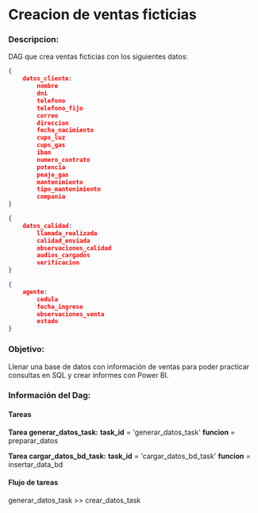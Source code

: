 # Creacion de ventas ficticias

### Descripcion:

DAG que crea ventas ficticias con los siguientes datos:

```json
{
    datos_cliente:
        nombre
        dni
        telefono
        telefono_fijo
        correo
        direccion
        fecha_nacimiento
        cups_luz
        cups_gas
        iban
        numero_contrato
        potencia
        peaje_gas
        mantenimiento
        tipo_mantenimiento
        compania
}
```

```json
{   
    datos_calidad:
        llamada_realizada
        calidad_enviada
        observaciones_calidad
        audios_cargados
        verificacion
}
```

```json
{   
    agente:
        cedula
        fecha_ingreso
        observaciones_venta
        estado
}
```

### Objetivo:

Llenar una base de datos con información de ventas para poder practicar consultas en SQL y crear informes con Power BI.

### Información del Dag:

#### Tareas
**Tarea generar_datos_task:**
**task_id** = 'generar_datos_task'
**funcion** = preparar_datos

**Tarea cargar_datos_bd_task:**
**task_id** = 'cargar_datos_bd_task'
**funcion** = insertar_data_bd

#### Flujo de tareas
generar_datos_task >> crear_datos_task
